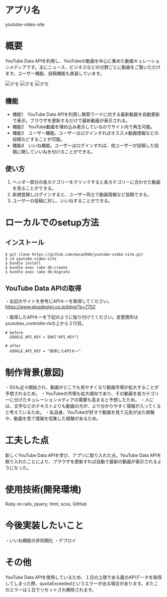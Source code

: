 # アプリ名
 
youtube-video-site
 
# 概要
  YouTube Data APIを利用し、YouTubeの動画を中心に集めた動画キュレーションメディアです。主にニュース、ビジネスなどの分野ごとに動画をご覧いただけます。ユーザー機能、投稿機能も実装しています。
 
![デモ](https://gyazo.com/960433c9860b9a28cbf6b8859a8af07e)
![デモ](https://gyazo.com/5a50f729fc412871843b34f92f678fb0)
![デモ](https://gyazo.com/d291db27b00b11ab0e450dee16723466)
 
## 機能
 
- 機能1　YouTube Data APIを利用し検索ワードに対する最新動画を自動更新で表示。ブラウザを更新するだけで最新動画が表示される。
- 機能2　YouTube動画を埋め込み表示しているのでサイト内で再生可能。
- 機能3　ユーザー機能。ユーザーはログインすればオススメ動画情報などの投稿などすることが可能。
- 機能4　いいね機能。ユーザーはログインすれば、他ユーザーが投稿した投稿に関していいねを付けることができる。

## 使い方
 
1. ヘッダー部分の各カテゴリーをクリックすると各カテゴリーに合わせた動画を見ることができる。
2. 新規登録しログインすると、ユーザー同士で動画情報など投稿できる。
3. ユーザーの投稿に対し、いいねすることができる。
 
# ローカルでのsetup方法

## インストール
```
$ git clone https://github.com/masa2946/youtube-video-site.git
$ cd youtube-video-site
$ bundle install
$ bundle exec rake db:create
$ bundle exec rake db:migrate

```
## YouTube Data APIの取得
・右記のサイトを参考にAPIキーを取得してください。
https://www.plusdesign.co.jp/blog/?p=7752

・取得したAPIキーを下記のように貼り付けてください。変更箇所はyoutubes_controller.rbの上から２行目。
```
# before
  GOOGLE_API_KEY = ENV["API_KEY"]

# after
  GOOGLE_API_KEY = "取得したAPIキー"
```

# 制作背景(意図)

・5Gも近々開始され、動画がどこでも見やすくなり動画市場が拡大することが予想されるため。
・YouTubeの市場も拡大傾向であり、その動画を各カテゴリーに分けたキュレーションメディアの需要も高まると予想したため。
・人には、文字などのテキストよりも動画の方が、より分かりやすく情報が入ってくると考えているため。
・私自身、YouTubeが好きで動画を見て元気が出た経験や、動画を見て情報を収集した経験があるため。

# 工夫した点

新しくYouTube Data APIを学び、アプリに取り入れた点。YouTube Data APIを取り入れたことにより、ブラウザを更新すれば自動で最新の動画が表示されるようになった。

# 使用技術(開発環境)

Ruby on rails, jquery, html, scss, GitHub

# 今後実装したいこと

・いいね機能の非同期化
・デプロイ

# その他

 YouTube Data APIを使用しているため、１日の上限である量のAPIデータを取得してしまった際、quotaExceededというエラーが出る場合があります。またこのエラーは１日でリセットされ解除されます。
